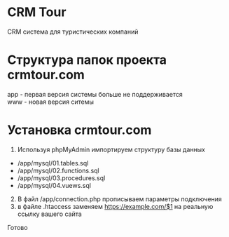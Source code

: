 # CRM Tour
CRM система для туристических компаний


# Структура папок проекта crmtour.com <br/>
app - первая версия системы больше не поддерживается <br/>
www - новая версия ситемы <br/>


# Установка crmtour.com 
1. Используя phpMyAdmin импортируем структуру базы данных 
- /app/mysql/01.tables.sql
- /app/mysql/02.functions.sql
- /app/mysql/03.procedures.sql
- /app/mysql/04.vuews.sql

2. В файл /app/connection.php прописываем параметры подключения
3. в файле .htaccess заменяем https://example.com/$1  на реальную ссылку вашего сайта

Готово